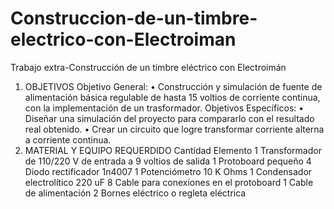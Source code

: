# Construccion-de-un-timbre-electrico-con-Electroiman
Trabajo extra-Construcción de un timbre eléctrico con Electroimán
1. OBJETIVOS
Objetivo General:
•	Construcción y simulación de fuente de alimentación básica regulable de hasta 15 voltios de corriente continua, con la implementación de un trasformador.
Objetivos Específicos:
•	Diseñar una simulación del proyecto para compararlo con el resultado real obtenido.
•	Crear un circuito que logre transformar corriente alterna a corriente continua.
2. MATERIAL Y EQUIPO REQUERDIDO
Cantidad 	Elemento
1	Transformador de 110/220 V de entrada  a 9 voltios de salida
1	Protoboard pequeño
4	Diodo rectificador 1n4007
1	Potenciómetro 10 K Ohms
1	Condensador electrolítico 220 uF
8	Cable para conexiones en el protoboard
1 	Cable de alimentación 
2	Bornes eléctrico o regleta eléctrica


